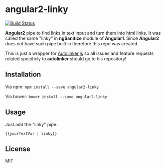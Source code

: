 # angular2-linky
[![Build Status](https://travis-ci.org/dzonatan/angular2-linky.svg?branch=master)](https://travis-ci.org/dzonatan/angular2-linky)

**Angular2** pipe to find links in text input and turn them into html links. It was called the same "linky" in **ngSanitize** module of **Angular1**. Since **Angular2** does not have such pipe built in therefore this repo was created.

This is just a wrapper for [Autolinker.js](https://github.com/gregjacobs/Autolinker.js) so all issues and feature requests related specificly to **autolinker** should go to his repository!


## Installation
Via npm:
`npm install --save angular2-linky`

Via bower:
`bower install --save angular2-linky`

## Usage
Just add the "linky" pipe:

`{{yourTextVar | linky}}`

## License
MIT
